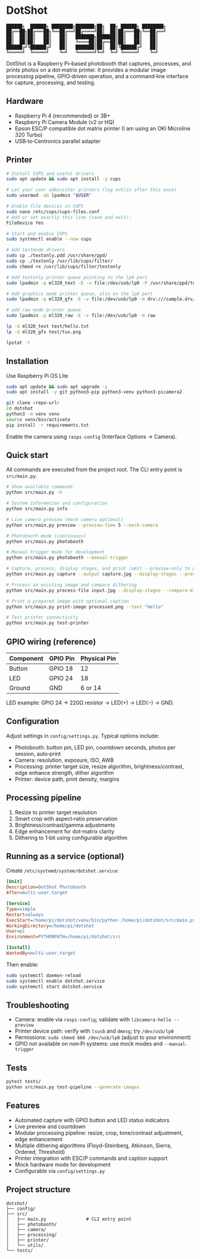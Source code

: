 # DotShot

```
██████╗  ██████╗ ████████╗███████╗██╗  ██╗ ██████╗ ████████╗
██╔══██╗██╔═══██╗╚══██╔══╝██╔════╝██║  ██║██╔═══██╗╚══██╔══╝
██║  ██║██║   ██║   ██║   ███████╗███████║██║   ██║   ██║   
██║  ██║██║   ██║   ██║   ╚════██║██╔══██║██║   ██║   ██║   
██████╔╝╚██████╔╝   ██║   ███████║██║  ██║╚██████╔╝   ██║   
╚═════╝  ╚═════╝    ╚═╝   ╚══════╝╚═╝  ╚═╝ ╚═════╝    ╚═╝   
```

DotShot is a Raspberry Pi–based photobooth that captures, processes, and prints photos on a dot‑matrix printer. It provides a modular image processing pipeline, GPIO‑driven operation, and a command‑line interface for capture, processing, and testing.

## Hardware

- Raspberry Pi 4 (recommended) or 3B+
- Raspberry Pi Camera Module (v2 or HQ)
- Epson ESC/P compatible dot matrix printer (I am using an OKI Microline 320 Turbo)
- USB‑to‑Centronics parallel adapter

## Printer

```bash
# Install CUPS and useful drivers
sudo apt update && sudo apt install -y cups

# Let your user administer printers (log out/in after this once)
sudo usermod -aG lpadmin "$USER"

# Enable file devices in CUPS
sudo nano /etc/cups/cups-files.conf
# Add or set exactly this line (save and exit):
FileDevice Yes

# Start and enable CUPS
sudo systemctl enable --now cups

# Add textmode drivers
sudo cp ./textonly.pdd /usr/share/ppd/
sudo cp ./textonly /usr/lib/cups/filter/
sudo chmod +x /usr/lib/cups/filter/textonly

# Add textonly printer queue pointing to the lp0 port
sudo lpadmin -p ml320_text -E -v file:/dev/usb/lp0 -P /usr/share/ppd/textonly.ppd

# Add graphics mode printer queue, also on the lp0 port
sudo lpadmin -p ml320_gfx -E -v file:/dev/usb/lp0 -m drv:///sample.drv/epson9.ppd

# add raw mode printer queue
sudo lpadmin -p ml320_raw -E -v file:/dev/usb/lp0 -m raw

lp -d ml320_text test/hello.txt
lp -d ml320_gfx test/tux.png

lpstat -t
```

## Installation

Use Raspberry Pi OS Lite

```bash
sudo apt update && sudo apt upgrade -y
sudo apt install -y git python3-pip python3-venv python3-picamera2

git clone <repo-url>
cd dotshot
python3 -m venv venv
source venv/bin/activate
pip install -r requirements.txt
```

Enable the camera using `raspi-config` (Interface Options → Camera).

## Quick start

All commands are executed from the project root. The CLI entry point is `src/main.py`.

```bash
# Show available commands
python src/main.py -h

# System information and configuration
python src/main.py info

# Live camera preview (mock camera optional)
python src/main.py preview --preview-time 5 --mock-camera

# Photobooth mode (continuous)
python src/main.py photobooth

# Manual trigger mode for development
python src/main.py photobooth --manual-trigger

# Capture, process, display stages, and print (omit --preview-only to print)
python src/main.py capture --output capture.jpg --display-stages --preview-only

# Process an existing image and compare dithering
python src/main.py process-file input.jpg --display-stages --compare-dithering -o processed.png

# Print a prepared image with optional caption
python src/main.py print-image processed.png --text "Hello"

# Test printer connectivity
python src/main.py test-printer
```

## GPIO wiring (reference)

| Component | GPIO Pin | Physical Pin |
|-----------|----------|--------------|
| Button    | GPIO 18  | 12           |
| LED       | GPIO 24  | 18           |
| Ground    | GND      | 6 or 14      |

LED example: GPIO 24 → 220Ω resistor → LED(+) → LED(−) → GND.

## Configuration

Adjust settings in `config/settings.py`. Typical options include:

- Photobooth: button pin, LED pin, countdown seconds, photos per session, auto‑print
- Camera: resolution, exposure, ISO, AWB
- Processing: printer target size, resize algorithm, brightness/contrast, edge enhance strength, dither algorithm
- Printer: device path, print density, margins

## Processing pipeline

1. Resize to printer target resolution
2. Smart crop with aspect‑ratio preservation
3. Brightness/contrast/gamma adjustments
4. Edge enhancement for dot‑matrix clarity
5. Dithering to 1‑bit using configurable algorithm

## Running as a service (optional)

Create `/etc/systemd/system/dotshot.service`:

```ini
[Unit]
Description=DotShot Photobooth
After=multi-user.target

[Service]
Type=simple
Restart=always
ExecStart=/home/pi/dotshot/venv/bin/python /home/pi/dotshot/src/main.py photobooth
WorkingDirectory=/home/pi/dotshot
User=pi
Environment=PYTHONPATH=/home/pi/dotshot/src

[Install]
WantedBy=multi-user.target
```

Then enable:

```bash
sudo systemctl daemon-reload
sudo systemctl enable dotshot.service
sudo systemctl start dotshot.service
```

## Troubleshooting

- Camera: enable via `raspi-config`; validate with `libcamera-hello --preview`
- Printer device path: verify with `lsusb` and `dmesg`; try `/dev/usb/lp0`
- Permissions: `sudo chmod 666 /dev/usb/lp0` (adjust to your environment)
- GPIO not available on non‑Pi systems: use mock modes and `--manual-trigger`

## Tests

```bash
pytest tests/
python src/main.py test-pipeline --generate-images
```
## Features

- Automated capture with GPIO button and LED status indicators
- Live preview and countdown
- Modular processing pipeline: resize, crop, tone/contrast adjustment, edge enhancement
- Multiple dithering algorithms (Floyd–Steinberg, Atkinson, Sierra, Ordered, Threshold)
- Printer integration with ESC/P commands and caption support
- Mock hardware mode for development
- Configurable via `config/settings.py`

## Project structure

```
dotshot/
├── config/
├── src/
│   ├── main.py               # CLI entry point
│   ├── photobooth/
│   ├── camera/
│   ├── processing/
│   ├── printer/
│   └── utils/
└── tests/
```
